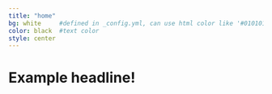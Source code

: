 ```yaml
---
title: "home"
bg: white     #defined in _config.yml, can use html color like '#010101'
color: black  #text color
style: center
---
```


# Example headline!
